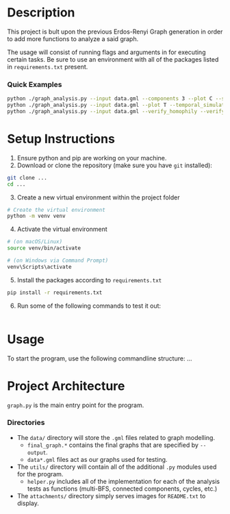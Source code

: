 # Description

This project is bult upon the previous Erdos-Renyi Graph generation in order to add more functions to analyze a said graph.

The usage will consist of running flags and arguments in for executing certain tasks. Be sure to use an environment with all of the packages listed in `requirements.txt` present.

### Quick Examples
```bash
python ./graph_analysis.py --input data.gml --components 3 --plot C --simulate_failures 5 --output output.gml
python ./graph_analysis.py --input data.gml --plot T --temporal_simulation edges.csv
python ./graph_analysis.py --input data.gml --verify_homophily --verify_balanced_graph --output output.gml
```

# Setup Instructions
1. Ensure python and pip are working on your machine.
2. Download or clone the repository (make sure you have `git` installed):
```bash
git clone ...
cd ...
```
3. Create a new virtual environment within the project folder
```bash
# Create the virtual environment
python -m venv venv
```
4. Activate the virtual environment
```bash
# (on macOS/Linux)
source venv/bin/activate

# (on Windows via Command Prompt)
venv\Scripts\activate
```
5. Install the packages according to `requirements.txt`
```bash
pip install -r requirements.txt
```
6. Run some of the following commands to test it out:
```bash


```

# Usage
To start the program, use the following commandline structure: ...

# Project Architecture
`graph.py` is the main entry point for the program.
### Directories
- The `data/` directory will store the `.gml` files related to graph modelling.
  - `final_graph.*` contains the final graphs that are specified by `--output`.
  - `data*.gml` files act as our graphs used for testing.
- The `utils/` directory will contain all of the additional `.py` modules used for the program.
  - `helper.py` includes all of the implementation for each of the analysis tests as functions (multi-BFS, connected components, cycles, etc.)
- The `attachments/` directory simply serves images for `README.txt` to display.
